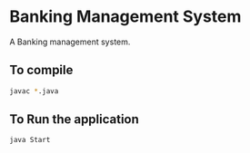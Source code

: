 # Banking Management System

A Banking management system. 

## To compile
```bash
javac *.java
```
## To Run the application
```bash
java Start
